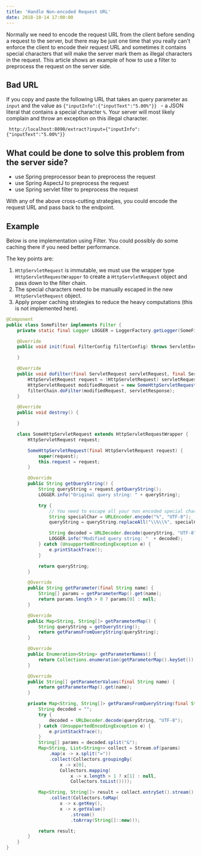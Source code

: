 ```yaml
---
title: 'Handle Non-encoded Request URL'
date: 2018-10-14 17:00:00
---
```

Normally we need to encode the request URL from the client before sending a request to the server, but there may be just one time that you really can't enforce the client to encode their request URL and sometimes it contains special characters that will make the server mark them as illegal characters in the request. This article shows an example of how to use a filter to preprocess the request on the server side.
<!-- Excerpt End -->

## Bad URL

If you copy and paste the following URL that takes an query parameter as `input` and the value as `{"inputInfo":{"inputText":"5.00%"}} ` - a JSON literal that contains a special character `%`. Your server will most likely complain and throw an exception on this illegal character.

```
 http://localhost:8090/extract?input={"inputInfo":{"inputText":"5.00%"}} 
```

## What could be done to solve this problem from the server side?

- use Spring preprocessor bean to preprocess the request
- use Spring AspectJ to preprocess the request
- use Spring servlet filter to preprocess the request

With any of the above cross-cutting strategies, you could encode the request URL and pass back to the endpoint.

## Example

Below is one implementation using Filter. You could possibly do some caching there if you need better performance.

The key points are:

1. `HttpServletRequest` is immutable, we must use the wrapper type `HttpServletRequestWrapper` to create a `HttpServletRequest` object and pass down to the filter chain.
2. The special characters need to be manually escaped in the new `HttpServletRequest` object.
3. Apply proper caching strategies to reduce the heavy computations (this is not implemented here).

```java
@Component
public class SomeFilter implements Filter {
    private static final Logger LOGGER = LoggerFactory.getLogger(SomeFilter.class);

    @Override
    public void init(final FilterConfig filterConfig) throws ServletException {

    }

    @Override
    public void doFilter(final ServletRequest servletRequest, final ServletResponse servletResponse, final FilterChain filterChain) throws IOException, ServletException {
        HttpServletRequest request = (HttpServletRequest) servletRequest;
        HttpServletRequest modifiedRequest = new SomeHttpServletRequest(request);
        filterChain.doFilter(modifiedRequest, servletResponse);
    }

    @Override
    public void destroy() {

    }

    class SomeHttpServletRequest extends HttpServletRequestWrapper {
        HttpServletRequest request;

        SomeHttpServletRequest(final HttpServletRequest request) {
            super(request);
            this.request = request;
        }

        @Override
        public String getQueryString() {
            String queryString = request.getQueryString();
            LOGGER.info("Original query string: " + queryString);

            try {
                // You need to escape all your non encoded special characters here
                String specialChar = URLEncoder.encode("%", "UTF-8");
                queryString = queryString.replaceAll("\\%\\%", specialChar + "%");

                String decoded = URLDecoder.decode(queryString, "UTF-8");
                LOGGER.info("Modified query string: "  + decoded);
            } catch (UnsupportedEncodingException e) {
                e.printStackTrace();
            }

            return queryString;
        }

        @Override
        public String getParameter(final String name) {
            String[] params = getParameterMap().get(name);
            return params.length > 0 ? params[0] : null;
        }

        @Override
        public Map<String, String[]> getParameterMap() {
            String queryString = getQueryString();
            return getParamsFromQueryString(queryString);
        }

        @Override
        public Enumeration<String> getParameterNames() {
            return Collections.enumeration(getParameterMap().keySet());
        }

        @Override
        public String[] getParameterValues(final String name) {
            return getParameterMap().get(name);
        }

        private Map<String, String[]> getParamsFromQueryString(final String queryString) {
            String decoded = "";
            try {
                decoded = URLDecoder.decode(queryString, "UTF-8");
            } catch (UnsupportedEncodingException e) {
                e.printStackTrace();
            }
            String[] params = decoded.split("&");
            Map<String, List<String>> collect = Stream.of(params)
                .map(x -> x.split("="))
                .collect(Collectors.groupingBy(
                    x -> x[0],
                    Collectors.mapping(
                        x -> x.length > 1 ? x[1] : null,
                        Collectors.toList())));

            Map<String, String[]> result = collect.entrySet().stream()
                .collect(Collectors.toMap(
                    x -> x.getKey(),
                    x -> x.getValue()
                        .stream()
                        .toArray(String[]::new)));

            return result;
        }
    }
}
```
